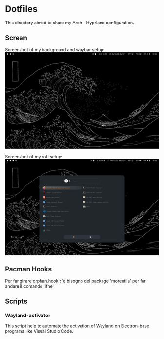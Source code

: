 # Dotfiles
This directory aimed to share my Arch - Hyprland configuration.

## Screen
Screenshot of my background and waybar setup:
![Screen of Waybar and Background](Screen/desktop.png)

Screenshot of my rofi setup:
![Screen of Waybar and Rofi](Screen/rofi.png)

## Pacman Hooks
Per far girare orphan.hook c'è bisogno del package 'moreutils' per far andare il comando 'ifne'

## Scripts

### Wayland-activator
This script help to automate the activation of Wayland on Electron-base programs like Visual Studio Code.
